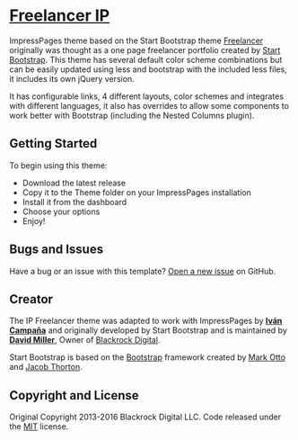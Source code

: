 # [Freelancer IP](https://github.com/icampana/FreelancerIP)

ImpressPages theme based on the Start Bootstrap theme [Freelancer](http://startbootstrap.com/template-overviews/freelancer/)
originally was thought as a one page freelancer portfolio created by [Start Bootstrap](http://startbootstrap.com/). This theme
has several default color scheme combinations but can be easily updated using less and bootstrap with the included less
files, it includes its own jQuery version.

It has configurable links, 4 different layouts, color schemes and integrates with different languages,
it also has overrides to allow some components to work better with Bootstrap (including the Nested
Columns plugin).

## Getting Started

To begin using this theme:
* Download the latest release
* Copy it to the Theme folder on your ImpressPages installation
* Install it from the dashboard
* Choose your options
* Enjoy!

## Bugs and Issues

Have a bug or an issue with this template? [Open a new issue](https://github.com/icampana/FreelancerIP/issues) on GitHub.

## Creator

The IP Freelancer theme was adapted to work with ImpressPages by **[Iván Campaña](http://ivan.campananaranjo.com/)** and
originally developed by Start Bootstrap and is maintained by **[David Miller](http://davidmiller.io/)**, Owner of [Blackrock Digital](http://blackrockdigital.io/).

Start Bootstrap is based on the [Bootstrap](http://getbootstrap.com/) framework created by [Mark Otto](https://twitter.com/mdo) and [Jacob Thorton](https://twitter.com/fat).

## Copyright and License

Original Copyright 2013-2016 Blackrock Digital LLC. Code released under the [MIT](https://github.com/BlackrockDigital/startbootstrap-freelancer/blob/gh-pages/LICENSE) license.
